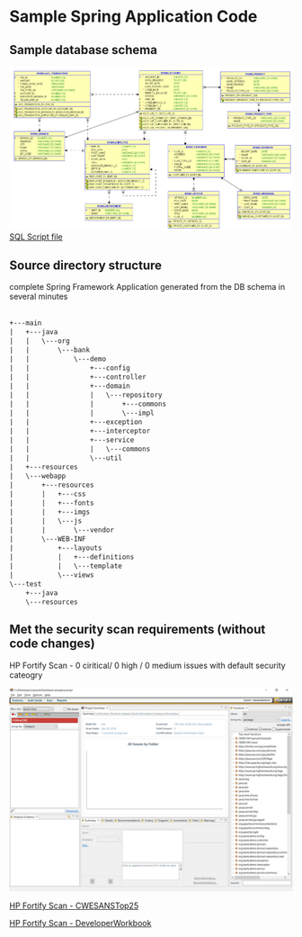 # Sample Spring Application Code


## Sample database schema

![Database schema](db/ERD.png)
[SQL Script file](db/oracle-hr-example.sql)

## Source directory structure 

complete Spring Framework Application generated from the DB schema in several minutes

```

+---main
|   +---java
|   |   \---org
|   |       \---bank
|   |           \---demo
|   |               +---config
|   |               +---controller
|   |               +---domain
|   |               |   \---repository
|   |               |       +---commons
|   |               |       \---impl
|   |               +---exception
|   |               +---interceptor
|   |               +---service
|   |               |   \---commons
|   |               \---util
|   +---resources
|   \---webapp
|       +---resources
|       |   +---css
|       |   +---fonts
|       |   +---imgs
|       |   \---js
|       |       \---vendor
|       \---WEB-INF
|           +---layouts
|           |   +---definitions
|           |   \---template
|           \---views
\---test
    +---java
    \---resources

```
	
## Met the security scan requirements (without code changes)

HP Fortify Scan - 0 ciritical/ 0 high / 0 medium issues with default security cateogry

![HP Fortify Scan - IDE ](sca.png)

[HP Fortify Scan - CWESANSTop25 ](scan_CWESANSTop25.pdf)

[HP Fortify Scan - DeveloperWorkbook ](scan_DeveloperWorkbook.pdf)

